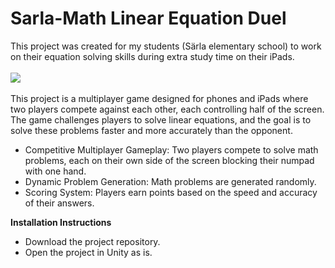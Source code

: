 # Sarla-Math Linear Equation Duel

This project was created for my students (Särla elementary school) to work on their equation solving skills during extra study time on their iPads. <br /><br />
<kbd>
![](https://github.com/FightingFalcon/Sarla-Math-Equation-Duel-Unity3D/blob/main/gif2.gif)
</kbd>
<br /><br />This project is a multiplayer game designed for phones and iPads where two players compete against each other, each controlling half of the screen. The game challenges players to solve linear equations, and the goal is to solve these problems faster and more accurately than the opponent.

* Competitive Multiplayer Gameplay: Two players compete to solve math problems, each on their own side of the screen blocking their numpad with one hand.
* Dynamic Problem Generation: Math problems are generated randomly.
* Scoring System: Players earn points based on the speed and accuracy of their answers.

**Installation Instructions**
* Download the project repository.
* Open the project in Unity as is.
